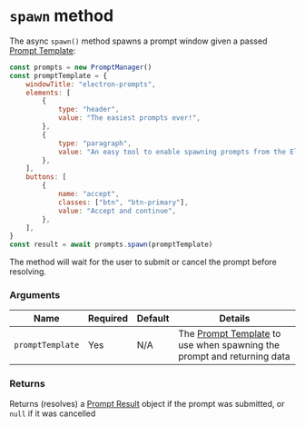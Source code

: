 # `spawn` method

The async `spawn()` method spawns a prompt window given a passed [Prompt Template](/docs/api/data-structures/promptTemplate):

```js
const prompts = new PromptManager()
const promptTemplate = {
	windowTitle: "electron-prompts",
	elements: [
		{
			type: "header",
			value: "The easiest prompts ever!",
		},
		{
			type: "paragraph",
			value: "An easy tool to enable spawning prompts from the Electron main process",
		},
	],
	buttons: [
		{
			name: "accept",
			classes: ["btn", "btn-primary"],
			value: "Accept and continue",
		},
	],
}
const result = await prompts.spawn(promptTemplate)
```

The method will wait for the user to submit or cancel the prompt before resolving.

### Arguments

| Name             | Required | Default | Details                                                                                                            |
| ---------------- | -------- | ------- | ------------------------------------------ |
| `promptTemplate` | Yes      | N/A     | The [Prompt Template](/docs/api/data-structures/promptTemplate) to use when spawning the prompt and returning data |

### Returns

Returns (resolves) a [Prompt Result](/docs/api/data-structures/promptResult) object if the prompt was submitted, or `null` if it was cancelled
